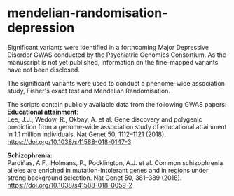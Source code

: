 # mendelian-randomisation-depression

Significant variants were identified in a forthcoming Major Depressive Disorder GWAS conducted by the Psychiatric Genomics Consortium. As the manuscript is not yet published, information on the fine-mapped variants have not been disclosed.

The significant variants were used to conduct a phenome-wide association study, Fisher's exact test and Mendelian Randomisation.

The scripts contain publicly available data from the following GWAS papers:
**Educational attainment**: <br>
Lee, J.J., Wedow, R., Okbay, A. et al. Gene discovery and polygenic prediction from a genome-wide association study of educational attainment in 1.1 million individuals. Nat Genet 50, 1112–1121 (2018). https://doi.org/10.1038/s41588-018-0147-3

**Schizophrenia**: <br>
Pardiñas, A.F., Holmans, P., Pocklington, A.J. et al. Common schizophrenia alleles are enriched in mutation-intolerant genes and in regions under strong background selection. Nat Genet 50, 381–389 (2018). https://doi.org/10.1038/s41588-018-0059-2
